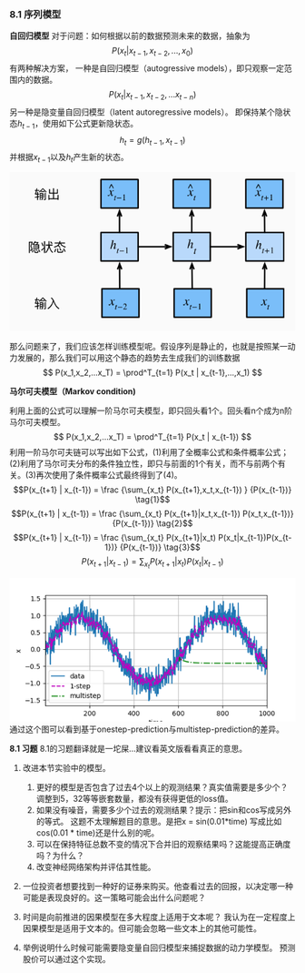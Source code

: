 ### 8.1 序列模型

**自回归模型**
对于问题：如何根据以前的数据预测未来的数据，抽象为
$$
P(x_t|x_{t-1},x_{t-2},...,x_{0})
$$
有两种解决方案，
一种是自回归模型（autogressive models），即只观察一定范围内的数据。
$$
P(x_t | x_{t-1},x_{t-2},...x_{t-n})
$$
另一种是隐变量自回归模型（latent autoregressive models）。 即保持某个隐状态$h_{t-1}$，使用如下公式更新隐状态。
$$
h_t = g(h_{t-1},x_{t-1})
$$
并根据$x_{t-1}$以及$h_t$产生新的状态。

![](../pic/zh-8-1-1.png)

那么问题来了，我们应该怎样训练模型呢。假设序列是静止的，也就是按照某一动力发展的，那么我们可以用这个静态的趋势去生成我们的训练数据
$$
P(x_1,x_2,...x_T) = \prod^T_{t=1} P(x_t | x_{t-1},...,x_1)
$$


**马尔可夫模型（Markov condition)**

利用上面的公式可以理解一阶马尔可夫模型，即只回头看1个。回头看n个成为n阶马尔可夫模型。
$$
P(x_1,x_2,...x_T) = \prod^T_{t=1} P(x_t | x_{t-1})
$$
利用一阶马尔可夫链可以写出如下公式，(1)利用了全概率公式和条件概率公式；(2)利用了马尔可夫分布的条件独立性，即只与前面的1个有关，而不与前两个有关。(3)再次使用了条件概率公式最终得到了(4)。
$$P(x_{t+1} | x_{t-1}) = \frac {\sum_{x_t} P(x_{t+1},x_t,x_{t-1}) } {P(x_{t-1})} \tag{1}$$
$$P(x_{t+1} | x_{t-1}) = \frac {\sum_{x_t} P(x_{t+1}|x_t,x_{t-1}) P(x_t,x_{t-1})} {P(x_{t-1})} \tag{2}$$
$$P(x_{t+1} | x_{t-1}) = \frac {\sum_{x_t} P(x_{t+1}|x_t) P(x_t|x_{t-1})P(x_{t-1})} {P(x_{t-1})} \tag{3}$$
$$P(x_{t+1} | x_{t-1}) =  {\sum_{x_t} P(x_{t+1}|x_t) P(x_t|x_{t-1})} \tag{4}$$

![](../pic/zh-8-1-2.png)
通过这个图可以看到基于onestep-prediction与multistep-prediction的差异。

**8.1 习题**
8.1的习题翻译就是一坨屎...建议看英文版看看真正的意思。
1. 改进本节实验中的模型。
   1. 更好的模型是否包含了过去4个以上的观测结果？真实值需要是多少个？
   调整到5，32等等嵌套数量，都没有获得更低的loss值。
   2. 如果没有噪音，需要多少个过去的观测结果？提示：把sin和cos写成另外的等式。
   这题不太理解题目的意思。是把x = sin(0.01*time) 写成比如cos(0.01 * time)还是什么别的呢。
   3. 可以在保持特征总数不变的情况下合并旧的观察结果吗？这能提高正确度吗？为什么？
   4. 改变神经网络架构并评估其性能。
2. 一位投资者想要找到一种好的证券来购买。他查看过去的回报，以决定哪一种可能是表现良好的。这一策略可能会出什么问题呢？

3. 时间是向前推进的因果模型在多大程度上适用于文本呢？
   我认为在一定程度上因果模型是适用于文本的。但可能会忽略一些文本上的其他可能性。
4. 举例说明什么时候可能需要隐变量自回归模型来捕捉数据的动力学模型。
   预测股价可以通过这个实现。